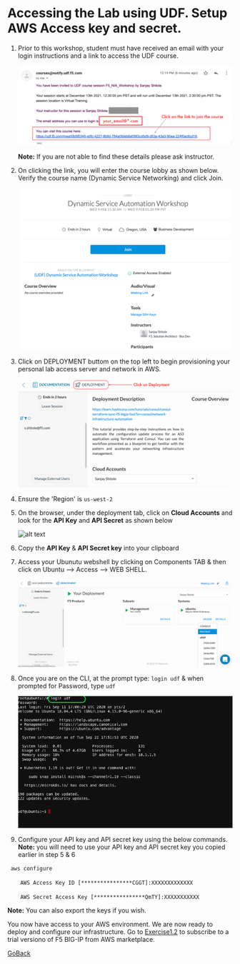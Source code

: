 # Accessing the Lab using UDF. Setup AWS Access key and secret.

1. Prior to this workshop, student must have received an email with your login instructions and a link to access the UDF course.

   ![alt text](../images/emailclick.png)
   
   **Note:** If you are not able to find these details please ask instructor.
   
2. On clicking the link, you will enter the course lobby as shown below. Verify the course name (Dynamic Service Networking) and click Join.

   ![alt text](../images/click_on_join.png)
   
3. Click on DEPLOYMENT buttom on the top left to begin provisioning your personal lab access server and network in AWS.

   ![alt text](../images/click_ondeployment.png)

4. Ensure the 'Region' is ``` us-west-2 ```
   
5. On the browser, under the deployment tab, click on **Cloud Accounts** and look for the **API Key** and **API Secret** as shown below

   ![alt text](../../images/cloudaccount.png)

6. Copy the **API Key** & **API Secret key** into your clipboard

7. Access your Ubunutu webshell by clicking on Components TAB & then click on Ubuntu --> Access --> WEB SHELL. 

   ![alt text](../images/your_deployment.png)
    
8. Once you are on the CLI, at the prompt type: ``` login udf ``` & when prompted for Password, type ``` udf ```

   ![alt text](../images/less1-4.png)

9. Configure your API key and API secret key using the below commands. 
   **Note:** you will need to use your API key and API secret key you copied earlier in step 5 & 6
```
 aws configure

    AWS Access Key ID [****************CGGT]:XXXXXXXXXXXXX

    AWS Secret Access Key [****************QmTY]:XXXXXXXXXXX
```

  **Note:** You can also export the keys if you wish. 

You now have access to your AWS environment. We are now ready to deploy and configure our infrastructure. Go to [Exercise1.2](../Exercise1.2) to subscribe to a trial versiono of F5 BIG-IP from AWS marketplace. 


[GoBack](../README.md)

